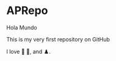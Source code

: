 # APRepo

Hola Mundo

This is my very first repository on GitHub

I love :pizza: :orange:, and :chess_pawn:.
